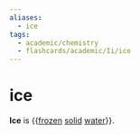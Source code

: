 ```yaml
---
aliases:
  - ice
tags:
  - academic/chemistry
  - flashcards/academic/Ii/ice
---
```


# ice

__Ice__ is {{[frozen](freezing.md) [solid](solid.md) [water](water.md)}}. <!--SR:!2024-01-17,220,310-->
